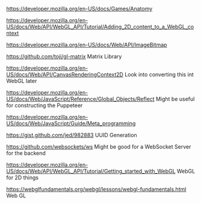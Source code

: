 https://developer.mozilla.org/en-US/docs/Games/Anatomy

https://developer.mozilla.org/en-US/docs/Web/API/WebGL_API/Tutorial/Adding_2D_content_to_a_WebGL_context

https://developer.mozilla.org/en-US/docs/Web/API/ImageBitmap

https://github.com/toji/gl-matrix
    Matrix Library

https://developer.mozilla.org/en-US/docs/Web/API/CanvasRenderingContext2D
    Look into converting this int WebGL later

https://developer.mozilla.org/en-US/docs/Web/JavaScript/Reference/Global_Objects/Reflect
    Might be useful for constructing the Puppeteer

https://developer.mozilla.org/en-US/docs/Web/JavaScript/Guide/Meta_programming

https://gist.github.com/jed/982883
    UUID Generation

https://github.com/websockets/ws
    Might be good for a WebSocket Server for the backend

https://developer.mozilla.org/en-US/docs/Web/API/WebGL_API/Tutorial/Getting_started_with_WebGL
    WebGL for 2D things

https://webglfundamentals.org/webgl/lessons/webgl-fundamentals.html
    Web GL